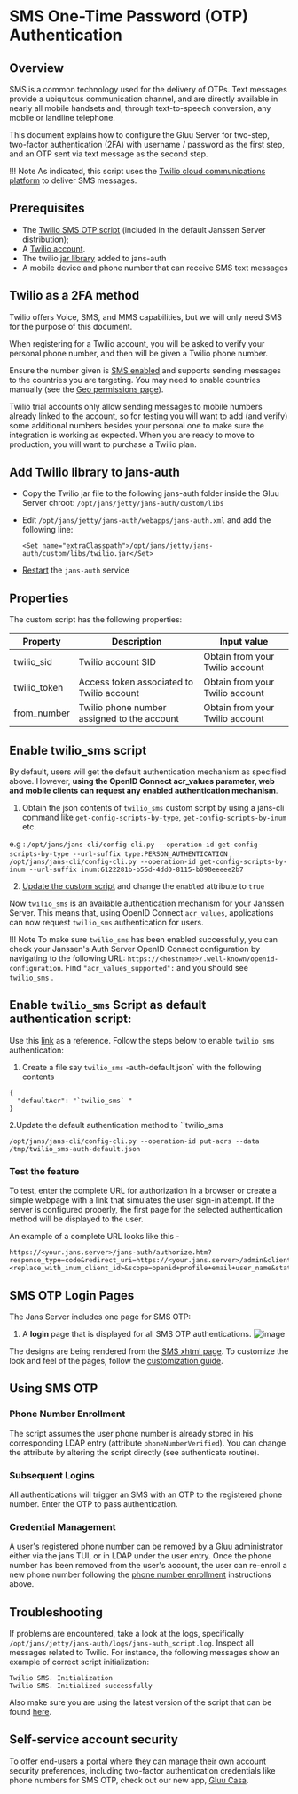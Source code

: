# SMS One-Time Password (OTP) Authentication

## Overview 
SMS is a common technology used for the delivery of OTPs. Text messages provide a ubiquitous communication channel, and are directly available in nearly all mobile handsets and, through text-to-speech conversion, any mobile or landline telephone. 

This document explains how to configure the Gluu Server for two-step, two-factor authentication (2FA) with username / password as the first step, and an OTP sent via text message as the second step. 

!!! Note
    As indicated, this script uses the [Twilio cloud communications platform](https://www.twilio.com) to deliver SMS messages.     
    
## Prerequisites 

- The [Twilio SMS OTP script](https://github.com/JanssenProject/jans/blob/main/docs/script-catalog/person_authentication/twilio-2fa/twilio2FA.py) (included in the default Janssen Server distribution);   
- A [Twilio account](https://www.twilio.com/).     
- The twilio [jar library](http://search.maven.org/remotecontent?filepath=com/twilio/sdk/twilio/7.17.6/twilio-7.17.6.jar) added to jans-auth
- A mobile device and phone number that can receive SMS text messages
    

## Twilio as a 2FA method

Twilio offers Voice, SMS, and MMS capabilities, but we will only need SMS for the purpose of this document. 

When registering for a Twilio account, you will be asked to verify your personal phone number, and then will be given a Twilio phone number. 

Ensure the number given is [SMS enabled](https://support.twilio.com/hc/en-us/articles/223183068-Twilio-international-phone-number-availability-and-their-capabilities) and supports sending messages to the countries you are targeting. You may need to enable countries manually (see the [Geo permissions page](https://www.twilio.com/console/sms/settings/geo-permissions)).

Twilio trial accounts only allow sending messages to mobile numbers already linked to the account, so for testing you will want to add (and verify) some additional numbers besides your personal one to make sure the integration is working as expected. When you are ready to move to production, you will want to purchase a Twilio plan.

## Add Twilio library to jans-auth

- Copy the Twilio jar file to the following jans-auth folder inside the Gluu Server chroot: `/opt/jans/jetty/jans-auth/custom/libs` 

- Edit `/opt/jans/jetty/jans-auth/webapps/jans-auth.xml` and add the following line:

    ```
    <Set name="extraClasspath">/opt/jans/jetty/jans-auth/custom/libs/twilio.jar</Set>
    ```
    
- [Restart](../operation/services.md#restart) the `jans-auth` service     
    
## Properties

The custom script has the following properties:    

|	Property	|	Description		| Input value     |
|-----------------------|-------------------------------|---------------|
|twilio_sid		|Twilio account SID		| Obtain from your Twilio account|
|twilio_token		|Access token associated to Twilio account| Obtain from your Twilio account|
|from_number            |Twilio phone number assigned to the account| Obtain from your Twilio account|


## Enable twilio_sms script

By default, users will get the default authentication mechanism as specified above. However, **using the OpenID Connect acr_values parameter, web and mobile clients can request any enabled authentication mechanism**.

1. Obtain the json contents of `twilio_sms` custom script by using a jans-cli command like `get-config-scripts-by-type`, `get-config-scripts-by-inum` etc.

e.g : `/opt/jans/jans-cli/config-cli.py --operation-id get-config-scripts-by-type --url-suffix type:PERSON_AUTHENTICATION` , `/opt/jans/jans-cli/config-cli.py --operation-id get-config-scripts-by-inum --url-suffix inum:6122281b-b55d-4dd0-8115-b098eeeee2b7`

2. [Update the custom script](https://github.com/JanssenProject/jans-cli/blob/vreplace-janssen-version/docs/cli/cli-custom-scripts.md#update-an-existing-custom-script) and change the `enabled` attribute to `true`  

Now `twilio_sms` is an available authentication mechanism for your Janssen Server. This means that, using OpenID Connect `acr_values`, applications can now request `twilio_sms` authentication for users.

!!! Note
    To make sure `twilio_sms` has been enabled successfully, you can check your Janssen's Auth Server OpenID Connect
    configuration by navigating to the following URL: `https://<hostname>/.well-known/openid-configuration`.
    Find `"acr_values_supported":` and you should see `twilio_sms` .

## Enable `twilio_sms` Script as default authentication script:
Use this [link](https://github.com/JanssenProject/jans-cli-tui/blob/vreplace-janssen-version/docs/cli/cli-default-authentication-method.md) as a reference.
Follow the steps below to enable `twilio_sms` authentication:
1. Create a file say `twilio_sms` -auth-default.json` with the following contents
```
{
  "defaultAcr": "`twilio_sms` "
}
```
2.Update the default authentication method to ``twilio_sms` `
```
/opt/jans/jans-cli/config-cli.py --operation-id put-acrs --data /tmp/twilio_sms-auth-default.json
```



    
    
### Test the feature 
To test, enter the complete URL for authorization in a browser or create a simple webpage with a link that simulates the user sign-in attempt. If the server is configured properly, the first page for the selected authentication method will be displayed to the user.

An example of a complete URL looks like this -
```
https://<your.jans.server>/jans-auth/authorize.htm?response_type=code&redirect_uri=https://<your.jans.server>/admin&client_id=<replace_with_inum_client_id>&scope=openid+profile+email+user_name&state=faad2cdjfdddjfkdf&nonce=dajdffdfsdcfff
```

## SMS OTP Login Pages

The Jans Server includes one page for SMS OTP:

1. A **login** page that is displayed for all SMS OTP authentications. 
![image](https://github.com/JanssenProject/jans/assets/12072533/3a8feb9b-8e4f-46ba-b524-cd5e89113c6c)



The designs are being rendered from the [SMS xhtml page](https://github.com/JanssenProject/jans/blob/main/jans-auth-server/server/src/main/webapp/auth/otp_sms/otp_sms.xhtml). To customize the look and feel of the pages, follow the [customization guide](https://github.com/JanssenProject/jans/blob/main/docs/admin/developer/customization/customize-web-pages.md).


## Using SMS OTP

### Phone Number Enrollment

The script assumes the user phone number is already stored in his corresponding LDAP entry (attribute `phoneNumberVerified`). You can change the attribute by altering the script directly (see authenticate routine).

### Subsequent Logins
All <!--subsequent--> authentications will trigger an SMS with an OTP to the registered phone number. Enter the OTP to pass authentication. 

### Credential Management
    
A user's registered phone number can be removed by a Gluu administrator either via the jans TUI, or in LDAP under the user entry. Once the phone number has been removed from the user's account, the user can re-enroll a new phone number following the [phone number enrollment](#phone-number-enrollment) instructions above. 

## Troubleshooting    
If problems are encountered, take a look at the logs, specifically `/opt/jans/jetty/jans-auth/logs/jans-auth_script.log`. Inspect all messages related to Twilio. For instance, the following messages show an example of correct script initialization:

```
Twilio SMS. Initialization
Twilio SMS. Initialized successfully
```

Also make sure you are using the latest version of the script that can be found [here](https://github.com/JanssenProject/jans/blob/main/docs/script-catalog/person_authentication/twilio-2fa/twilio2FA.py).

## Self-service account security

To offer end-users a portal where they can manage their own account security preferences, including two-factor authentication credentials like phone numbers for SMS OTP, check out our new app, [Gluu Casa](https://casa.gluu.org). 
